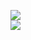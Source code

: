 [![](https://img.shields.io/badge/Made%20With-Github%20Spray-lightgrey.svg?style=for-the-badge&logo=github)](https://github.com/Annihil/github-spray#11073)  
[![](https://i.imgur.com/2DrTn0Z.gif)](https://github.com/Annihil/github-spray)